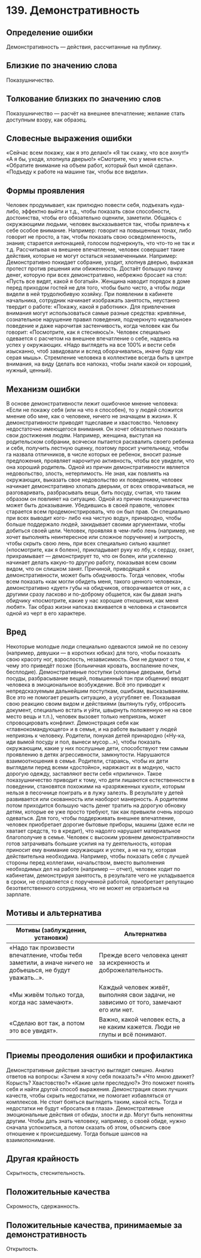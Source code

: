 # 139. Демонстративность

## Определение ошибки
Демонстративность — действия, рассчитанные на публику.

## Близкие по значению слова
Показушничество.

## Толкование близких по значению слов
Показушничество — расчёт на внешнее впечатление; желание стать доступным взору, как образец.

## Словесные выражения ошибки
«Сейчас всем покажу, как я это делаю!»
«Я так скажу, что все ахнут!»
«А я бы, уходя, хлопнула дверью!»
«Смотрите, что у меня есть».
«Обратите внимание на объем работ, который был мной сделан».
«Подъеду к работе на машине так, чтобы все видели».

## Формы проявления
Человек продумывает, как прилюдно повести себя, подъехать куда-либо, эффектно выйти и т.д., чтобы показать свои способности, достоинства, чтобы его обязательно оценили, заметили.
Общаясь с окружающими людьми, человек высказывается так, чтобы привлечь к себе особое внимание. Например: говорит на повышенных тонах, либо говорит не просто, а так, чтобы показать свою осведомленность, знания; старается интонацией, голосом подчеркнуть, что что-то не так и т.д.
Рассчитывая на внешнее впечатление, человек совершает такие действия, которые не могут остаться незамеченными. Например: Демонстративно покидает собрание, уходит, хлопнув дверью, выражая протест против решения или обиженность.
Достаёт большую пачку денег, которую при всех демонстративно, небрежно бросает на стол: «Пусть все видят, какой я богатый».
Женщина наводит порядок в доме перед приходом гостей не для того, чтобы было чисто, а чтобы люди видели в ней трудолюбивую хозяйку.
При появлении в кабинете начальника, сотрудник начинает изображать занятость, неустанно твердит о работе: «Покажу, какой я работник».
Для привлечения внимания могут использоваться самые разные средства: кривлянье, сознательное нарушение правил поведения, подчеркнуто «идеальное» поведение и даже нарочитая застенчивость, когда человек как бы говорит: «Посмотрите, как я стесняюсь!».
Человек специально одевается с расчетом на внешнее впечатление о себе, надеясь на успех у окружающих. «Надо выглядеть на все 100% и вести себя изысканно, чтоб завидовали и вслед оборачивались, иначе буду как серая мышь».
Стремление человека в коллективе всегда быть в центре внимания, на виду (делать все напоказ, чтобы знали какой он хороший, нужный, ценный).

## Механизм ошибки
В основе демонстративности лежит ошибочное мнение человека: «Если не покажу себя (или на что я способен), то у людей сложится мнение обо мне, как о человеке, ничего не значащем в жизни».
К демонстративности приводят тщеславие и хвастовство. Человеку недостаточно имеющегося внимания. Он хочет обязательно показать свои достижения людям. Например, женщина, выступая на родительском собрании, всячески пытается расхвалить своего ребенка и себя, получить лестную оценку, поэтому просит учительницу, чтобы га назвала отличников, в числе которых ее ребенок, вносит разные предложения, проявляет нарочитую активность, чтобы все увидели, что она хороший родитель.
Одной из причин демонстративности является недовольство, злость, нетерпимость. Не зная, как повлиять на окружающих, выказать свое недовольство их поведением, человек начинает демонстративно хлопать дверьми, от всех отворачиваться, не разговаривать, разбрасывать вещи, бить посуду, считая, что таким образом он повлияет на ситуацию.
Одной из причин показушничества может быть доказывание. Убедившись в своей правоте, человек старается всем продемонстрировать, что он был прав. Он специально при всех выводит кого- либо «на чистую воду», принародно, чтобы больше поддержало людей, закидывает своими аргументами, чтобы добиться своей цели.
Человек, проявляя в чем-либо лень (например, не хочет выполнять неинтересное или сложное поручение) и хитрость, чтобы скрыть свою лень, при всех специально сильно кашляет («посмотрите, как я болен»), прикладывает руку ко лбу, к сердцу, охает, прихрамывает — демонстрирует то, что он болен, или усиленно начинает делать какую-то другую работу, показывая всем своим видом, что он слишком занят.
Причиной, приводящей к демонстративности, может быть обидчивость. Тогда человек, чтобы всем показать «как могли обидеть меня, такого ценного человека», демонстративно «дует» губы на обидчиков, отворачивается от них, а с другими сразу ласково и по-доброму общается, как бы давая знать обидчику «посмотрите, какие у нас хорошие отношения, как меня любят».
Так образ жизни напоказ вживается в человека и становится одной из черт в его характере.

## Вред
Некоторые молодые люди специально одеваются зимой не по сезону (например, девушки — в коротких юбках) для того, чтобы показать свою красоту ног, взрослость, независимость. Они не думают о том, к чему это приведёт позже (больничная кровать, воспаление почек, бесплодие).
Демонстративные поступки (хлопанье дверьми, битьё посуды, разбрасывание вещей, повышенный тон при общении) вводят человека в эмоциональное возбуждение. Всё это приводит к непредсказуемым дальнейшим поступкам, ошибкам, высказываниям. Все это не помогает решить ситуацию, а усугубляет ее.
Показывая свою реакцию своим видом и действиями (вытянуть губу, отбросить документ, специально встать и уйти, швырнуть положенную не на свое место вещь и т.п.), человек вызовет только неприязнь, может спровоцировать конфликт.
Демонстрация себя как «главнокомандующего» и в семье, и на работе вызывает у людей неприязнь к человеку.
Родители, понукая детей принародно («Ну-ка, иди вымой посуду и пол, вынеси мусор...»), чтобы показать окружающим, какие у них послушные дети, способствуют тем самым проявлению в детях агрессивности, замкнутости. Нарушаются взаимоотношения в семье.
Родители, стараясь, чтобы их дети выглядели перед всеми «достойно», наряжают их в модную, часто дорогую одежду, заставляют вести себя «прилично». Такое показушничество приводит к тому, что дети лишаются естественности в поведении, становятся похожими на «разряженных кукол», которым нельзя в песочнице поиграть и в лужу залезть. В результате у детей развивается или скованность или наоборот манерность. А родителям потом приходится большую часть денег тратить на дорогую обновку детям, которые ее уже просто требуют, так как привыкли очень хорошо одеваться.
Для того, чтобы поддерживать внешнее впечатление, человек приобретает дорогие бытовые приборы, машины (даже если не хватает средств, то в кредит), что надолго нарушает материальное благополучие в семье.
Человек с высоким уровнем демонстративности готов затрачивать большие усилия на ту деятельность, которая приносит ему внимание окружающих и успех, а не на ту, которая действительна необходима. Например, чтобы показать себя с лучшей стороны перед коллегами, начальством, вместо выполнения необходимых дел на работе (например — отчет), человек ходит по кабинетам, демонстрируя занятость, в результате чего не укладывается в сроки, не справляется с порученной работой, приобретает репутацию безответственного сотрудника, что не может не отразиться на зарплате.

## Мотивы и альтернатива
Мотивы (заблуждения, установки) | Альтернатива
---|---
«Надо так произвести впечатление, чтобы тебя заметили, а иначе ничего не добьешься, не будут уважать...».	|Прежде всего человека ценят за искренность и доброжелательность.
«Мы живём только тогда, когда нас замечают».	|Каждый человек живёт, выполняя свои задачи, не зависимо от того, замечают его или нет.
«Сделаю вот так, а потом это все увидят».	|Важно, какой человек есть, а не каким кажется. Люди не глупы и всё понимают.

## Приемы преодоления ошибки и профилактика
Демонстративные действия зачастую выглядят смешно.
Анализ ответов на вопросы: «Зачем я хочу себя показать?» «Что мною движет? Корысть? Хвастовство?» «Какие цели преследую?» Это поможет понять себя и найти другой способ выражения.
Демонстрация своих лучших качеств, чтобы скрыть недостатки, не помогает избавляться от комплексов. Не стоит бояться выглядеть таким, какой есть. Тогда и недостатки не будут «бросаться в глаза».
Демонстративные эмоциональные действия от обиды, злости и др. Могут быть непонятны другим. Чтобы дать знать человеку, например, о своей обиде, нужно сначала успокоиться, а потом сказать об этом, объяснить свое отношение к происшедшему. Тогда больше шансов на взаимопонимание.

## Другая крайность
Скрытность, стеснительность.

## Положительные качества
Скромность, сдержанность.

## Положительные качества, принимаемые за демонстративность
Открытость.
 
